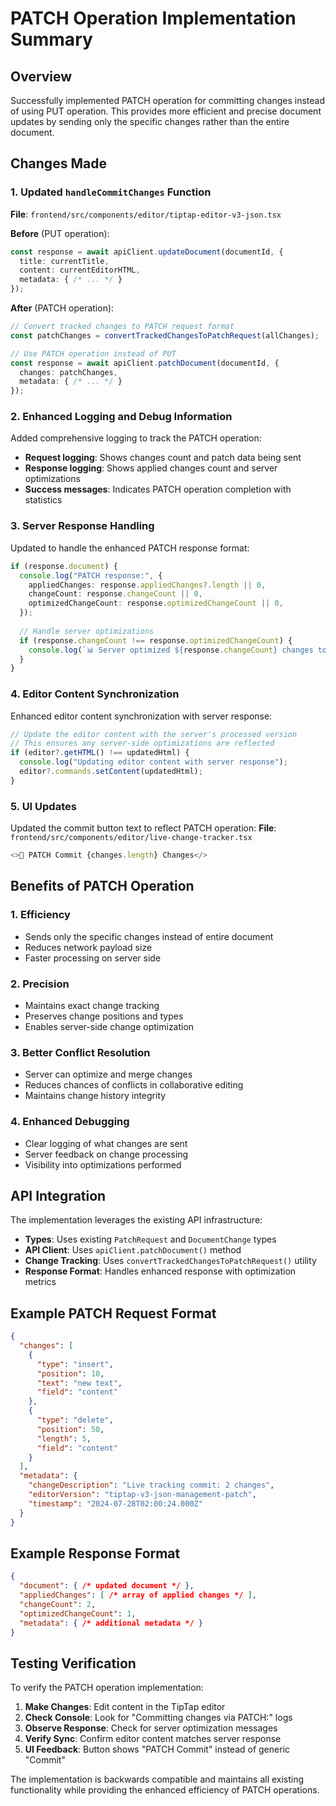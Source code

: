 # PATCH Operation Implementation Summary

## Overview
Successfully implemented PATCH operation for committing changes instead of using PUT operation. This provides more efficient and precise document updates by sending only the specific changes rather than the entire document.

## Changes Made

### 1. Updated `handleCommitChanges` Function
**File**: `frontend/src/components/editor/tiptap-editor-v3-json.tsx`

**Before** (PUT operation):
```typescript
const response = await apiClient.updateDocument(documentId, {
  title: currentTitle,
  content: currentEditorHTML,
  metadata: { /* ... */ }
});
```

**After** (PATCH operation):
```typescript
// Convert tracked changes to PATCH request format
const patchChanges = convertTrackedChangesToPatchRequest(allChanges);

// Use PATCH operation instead of PUT
const response = await apiClient.patchDocument(documentId, {
  changes: patchChanges,
  metadata: { /* ... */ }
});
```

### 2. Enhanced Logging and Debug Information
Added comprehensive logging to track the PATCH operation:
- **Request logging**: Shows changes count and patch data being sent
- **Response logging**: Shows applied changes count and server optimizations
- **Success messages**: Indicates PATCH operation completion with statistics

### 3. Server Response Handling
Updated to handle the enhanced PATCH response format:
```typescript
if (response.document) {
  console.log("PATCH response:", {
    appliedChanges: response.appliedChanges?.length || 0,
    changeCount: response.changeCount || 0,
    optimizedChangeCount: response.optimizedChangeCount || 0,
  });
  
  // Handle server optimizations
  if (response.changeCount !== response.optimizedChangeCount) {
    console.log(`📊 Server optimized ${response.changeCount} changes to ${response.optimizedChangeCount} operations`);
  }
}
```

### 4. Editor Content Synchronization
Enhanced editor content synchronization with server response:
```typescript
// Update the editor content with the server's processed version
// This ensures any server-side optimizations are reflected
if (editor?.getHTML() !== updatedHtml) {
  console.log("Updating editor content with server response");
  editor?.commands.setContent(updatedHtml);
}
```

### 5. UI Updates
Updated the commit button text to reflect PATCH operation:
**File**: `frontend/src/components/editor/live-change-tracker.tsx`
```typescript
<>🚀 PATCH Commit {changes.length} Changes</>
```

## Benefits of PATCH Operation

### 1. **Efficiency**
- Sends only the specific changes instead of entire document
- Reduces network payload size
- Faster processing on server side

### 2. **Precision**
- Maintains exact change tracking
- Preserves change positions and types
- Enables server-side change optimization

### 3. **Better Conflict Resolution**
- Server can optimize and merge changes
- Reduces chances of conflicts in collaborative editing
- Maintains change history integrity

### 4. **Enhanced Debugging**
- Clear logging of what changes are sent
- Server feedback on change processing
- Visibility into optimizations performed

## API Integration

The implementation leverages the existing API infrastructure:

- **Types**: Uses existing `PatchRequest` and `DocumentChange` types
- **API Client**: Uses `apiClient.patchDocument()` method
- **Change Tracking**: Uses `convertTrackedChangesToPatchRequest()` utility
- **Response Format**: Handles enhanced response with optimization metrics

## Example PATCH Request Format

```json
{
  "changes": [
    {
      "type": "insert",
      "position": 10,
      "text": "new text",
      "field": "content"
    },
    {
      "type": "delete",
      "position": 50,
      "length": 5,
      "field": "content"
    }
  ],
  "metadata": {
    "changeDescription": "Live tracking commit: 2 changes",
    "editorVersion": "tiptap-v3-json-management-patch",
    "timestamp": "2024-07-28T02:00:24.000Z"
  }
}
```

## Example Response Format

```json
{
  "document": { /* updated document */ },
  "appliedChanges": [ /* array of applied changes */ ],
  "changeCount": 2,
  "optimizedChangeCount": 1,
  "metadata": { /* additional metadata */ }
}
```

## Testing Verification

To verify the PATCH operation implementation:

1. **Make Changes**: Edit content in the TipTap editor
2. **Check Console**: Look for "Committing changes via PATCH:" logs
3. **Observe Response**: Check for server optimization messages
4. **Verify Sync**: Confirm editor content matches server response
5. **UI Feedback**: Button shows "PATCH Commit" instead of generic "Commit"

The implementation is backwards compatible and maintains all existing functionality while providing the enhanced efficiency of PATCH operations.
